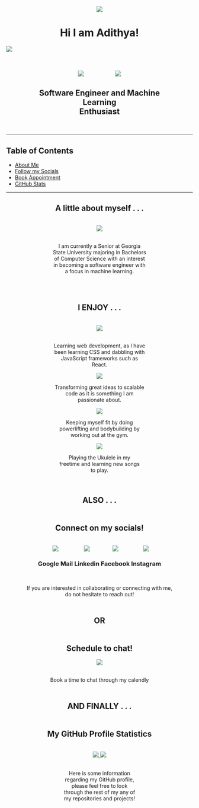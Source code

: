 <style>
.inline-block {
  display: inline-block;
}

.sections {
  margin: 50px;
}

.word-break {
  white-space: -moz-pre-wrap !important;  /* Mozilla, since 1999 */
  white-space: -pre-wrap;      /* Opera 4-6 */
  white-space: -o-pre-wrap;    /* Opera 7 */
  white-space: pre-wrap;       /* css-3 */
  word-wrap: break-word;       /* Internet Explorer 5.5+ */
  white-space: -webkit-pre-wrap; /* Newer versions of Chrome/Safari*/
  word-break: keep-all;
  white-space: normal;
  width: 50%;
}
</style>

<div align="center">
  <img src="https://img.icons8.com/external-wanicon-flat-wanicon/96/000000/external-computer-free-time-wanicon-flat-wanicon.png"/>
</div>

<h1 align="center">Hi I am Adithya!</h1>

<img src="https://www.drupal.org/files/styles/grid-3-2x/public/project-images/minify-css-javascript.png?itok=y-maXGCv"/>

<div class="sections" align="center">

  <!-- Thinking Icon (software engineering) -->
  <div style="margin-right: 20%;" align="center" class="inline-block">
    <img src="https://img.icons8.com/ios-filled/60/000000/learning.png"/>
  </div>

  <!-- Robot Icon (machine learning) -->
  <div class="inline-block">
    <img src="https://img.icons8.com/external-wanicon-lineal-wanicon/60/000000/external-machine-learning-smart-industry-wanicon-lineal-wanicon.png"/>
  </div>

  <h2>Software Engineer and Machine Learning <br>Enthusiast</h2> 
</div>
<hr>
<h2> Table of Contents</h2>
<ul>
  <li><a href="#about-me">About Me</a></li>
  <li><a href="#check-out-socials">Follow my Socials</a></li>
  <li><a href="#schedule-chat">Book Appointment</a></li>
  <li><a href="#github-stats">GitHub Stats</a></li>
</ul>
<hr>

<div align=center>
  <h2 id="about-me" align="center">A little about myself . . .</h2>
  <br>
  <div>
    <img src="https://upload.wikimedia.org/wikipedia/en/thumb/3/3b/Georgia_State_Athletics_logo.svg/96px-Georgia_State_Athletics_logo.svg.png"/>
    <br>
    <br>
    <p class="word-break">I am currently a Senior at Georgia State University majoring in Bachelors of Computer Science with an interest in becoming a software engineer with a focus in machine learning.</p>
  </div>

  <br>
  <br>

  <h2>I ENJOY . . .</h2>
  <br>
  <div class="inline-block">
    <img src="https://img.icons8.com/ultraviolet/80/000000/react--v2.png"/>
    <br>
    <br>
    <p class="word-break">Learning web development, as I have been learning CSS and dabbling with JavaScript frameworks such as React.</p>
  </div>

  <div class="inline-block">
    <img src="https://img.icons8.com/color/80/000000/light-on--v2.png"/>
    <p class="word-break">Transforming great ideas to scalable code as it is something I am passionate about.</p>
  </div>
  
  <div class="inline-block">
    <img src="https://img.icons8.com/color/80/000000/bench-press--v2.png"/>
    <p class="word-break">Keeping myself fit by doing powerlifting and bodybuilding by working out at the gym.</p>
  </div>

  <div class="inline-block">
    <img src="https://img.icons8.com/color/80/000000/music--v2.png"/>
    <p class="word-break">Playing the Ukulele in my freetime and learning new songs to play.</p>
  </div>
</div>

<br>
<h2 align="center">ALSO . . .</h2>

<div class="sections" id="check-out-socials" align="center">

  <h2>Connect on my socials!</h2>
  <br>
  <!-- Email Address -->
  <div class="inline-block">
    <a href="mailto:adithyav211@gmail.com">
      <img src="https://img.icons8.com/fluency/90/000000/gmail-new.png"/>
    </a>
    <h3>Google Mail</h3>
  </div>

  <!-- Linkedin Profile -->
  <div class="inline-block">
    <a href="http://www.linkedin.com/in/adithya-venkatesh">
      <img src="https://img.icons8.com/color/90/000000/linkedin.png"/>
    </a>
    <h3>Linkedin</h3>
  </div>

  <!-- Facebook Profile -->
  <div class="inline-block">
    <a href="https://www.facebook.com/profile.php?id=100009287506279">
      <img src="https://img.icons8.com/color/90/000000/facebook.png"/>
    </a>
    <h3>Facebook</h3>
  </div>

  <!-- Instagram Profile -->
  <div class="inline-block">
    <a href="https://www.instagram.com/adithya.vvs/">
      <img src="https://img.icons8.com/fluency/90/000000/instagram-new.png"/>
    </a>
    <h3>Instagram</h3>
  </div>
  <br>
  <br>
  <p>If you are interested in collaborating or connecting with me, do not hesitate to reach out!</p>
</div>

<h2 align="center">OR</h2>

<div class="sections" id="schedule-chat" align="center">
  <h2>Schedule to chat!</h2>
  <a href="https://calendly.com/adithyavenkatesh/30min">
    <img src="https://img.icons8.com/color/96/000000/calendar--v2.png"/>
  </a>
  <br>
  <br>
  <p>Book a time to chat through my calendly</p>
</div>

<h2 align="center">AND FINALLY . . .</h2>

<div class="sections" id="github-stats" align="center">
    <h2>My GitHub Profile Statistics</h2>
    <br>
    <a href="https://github.com/anuraghazra/github-readme-stats">
      <img src="https://github-readme-stats.vercel.app/api?username=adithyav09&show_icons=true&theme=darcula" />
    </a>
    <a href="https://github.com/anuraghazra/github-readme-stats">
      <img src="https://github-readme-stats.vercel.app/api/top-langs/?username=adithyav09&layout=compact&theme=darcula" />
    </a>
    <br>
    <br>
    <p class="word-break">Here is some information regarding my GitHub profile, please feel free to look through the rest of my any of my repositories and projects!</p>
</div>



